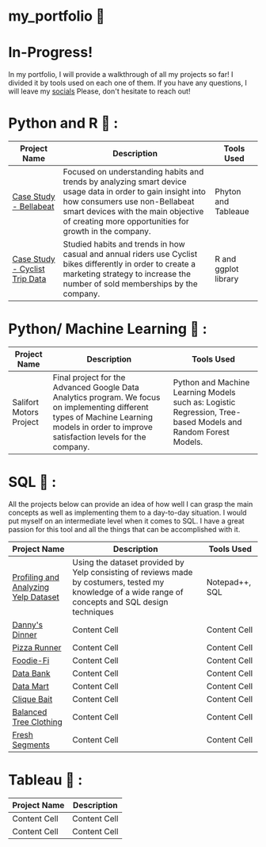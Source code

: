 # my_portfolio :briefcase:
# In-Progress!

In my portfolio, I will provide a walkthrough of all my projects so far! I divided it by tools used on each one of them. If you have any questions, I will leave my [socials]() Please, don't hesitate to reach out! 

# Python and R :book: : 
| Project Name  | Description   | Tools Used    |
| ------------- | ------------- | ------------- |
| [Case Study - Bellabeat](https://www.kaggle.com/code/sebyramirez/case-study-bellabeat)  | Focused on understanding habits and trends by analyzing smart device usage data in order to gain insight into how consumers use non-Bellabeat smart devices with the main objective of creating more opportunities for growth in the company.  | Phyton and Tableaue  |
| [Case Study - Cyclist Trip Data](https://www.kaggle.com/code/sebyramirez/case-study-cyclist-divvy-tripdata) | Studied habits and trends in how casual and annual riders use Cyclist bikes differently in order to create a marketing strategy to increase the number of sold memberships by the company.  | R and ggplot library  |

# Python/ Machine Learning :book: :
| Project Name  | Description   | Tools Used    |
| ------------- | ------------- | ------------- |
| Salifort Motors Project | Final project for the Advanced Google Data Analytics program. We focus on implementing different types of Machine Learning models in order to improve satisfaction levels for the company.  | Python and Machine Learning Models such as: Logistic Regression, Tree-based Models and Random Forest Models.   |

# SQL :memo: : 
All the projects below can provide an idea of how well I can grasp the main concepts as well as implementing them to a day-to-day situation. I would put myself on an intermediate level when it comes to SQL. I have a great passion for this tool and all the things that can be accomplished with it. 

| Project Name  | Description   | Tools Used    |
| ------------- | ------------- | ------------- |
| [Profiling and Analyzing Yelp Dataset](https://coursera-assessments.s3.amazonaws.com/assessments/1675706900802/1d2ebb12-54e7-4aac-b2ed-de0a670c4297/WorkSheetDS.txt)  |  Using the dataset provided by Yelp consisting of reviews made by costumers, tested my knowledge of a wide range of concepts and SQL design techniques   | Notepad++, SQL   |
| [Danny's Dinner](https://github.com/Sebsram/Case-Study-Danny-s-Dinner)  | Content Cell  | Content Cell  |
| [Pizza Runner](https://github.com/Sebsram/Case-Study---Pizza-Runner)  | Content Cell  | Content Cell  |
| [Foodie-Fi](https://github.com/Sebsram/Case-Study-Foodie-Fi) | Content Cell  | Content Cell  |
| [Data Bank](https://github.com/Sebsram/Case-Study-Data-Bank)  | Content Cell  | Content Cell  |
| [Data Mart](https://github.com/Sebsram/Case-Study-Data-Mart) | Content Cell  | Content Cell  |
| [Clique Bait](https://github.com/Sebsram/Case-Study-Clique-Bait)  | Content Cell  | Content Cell  |
| [Balanced Tree Clothing](https://github.com/Sebsram/Case-Study-Balanced-Tree)  | Content Cell  | Content Cell  |
| [Fresh Segments](https://github.com/Sebsram/Case-Study-Fresh-Segments) | Content Cell  | Content Cell  |

# Tableau 🎨 : 
| Project Name  | Description   |
| ------------- | ------------- |
| Content Cell  | Content Cell  |
| Content Cell  | Content Cell  |
